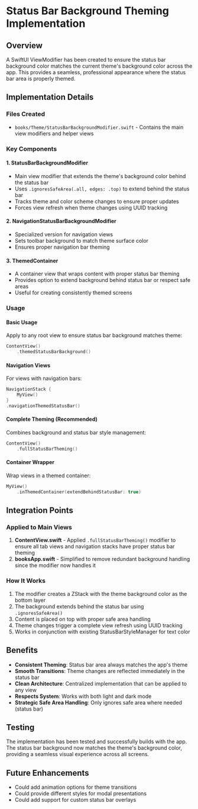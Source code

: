 # Status Bar Background Theming Implementation

## Overview
A SwiftUI ViewModifier has been created to ensure the status bar background color matches the current theme's background color across the app. This provides a seamless, professional appearance where the status bar area is properly themed.

## Implementation Details

### Files Created
- `books/Theme/StatusBarBackgroundModifier.swift` - Contains the main view modifiers and helper views

### Key Components

#### 1. StatusBarBackgroundModifier
- Main view modifier that extends the theme's background color behind the status bar
- Uses `.ignoresSafeArea(.all, edges: .top)` to extend behind the status bar
- Tracks theme and color scheme changes to ensure proper updates
- Forces view refresh when theme changes using UUID tracking

#### 2. NavigationStatusBarBackgroundModifier
- Specialized version for navigation views
- Sets toolbar background to match theme surface color
- Ensures proper navigation bar theming

#### 3. ThemedContainer
- A container view that wraps content with proper status bar theming
- Provides option to extend background behind status bar or respect safe areas
- Useful for creating consistently themed screens

### Usage

#### Basic Usage
Apply to any root view to ensure status bar background matches theme:

```swift
ContentView()
    .themedStatusBarBackground()
```

#### Navigation Views
For views with navigation bars:

```swift
NavigationStack {
    MyView()
}
.navigationThemedStatusBar()
```

#### Complete Theming (Recommended)
Combines background and status bar style management:

```swift
ContentView()
    .fullStatusBarTheming()
```

#### Container Wrapper
Wrap views in a themed container:

```swift
MyView()
    .inThemedContainer(extendBehindStatusBar: true)
```

## Integration Points

### Applied to Main Views
1. **ContentView.swift** - Applied `.fullStatusBarTheming()` modifier to ensure all tab views and navigation stacks have proper status bar theming
2. **booksApp.swift** - Simplified to remove redundant background handling since the modifier now handles it

### How It Works
1. The modifier creates a ZStack with the theme background color as the bottom layer
2. The background extends behind the status bar using `.ignoresSafeArea()`
3. Content is placed on top with proper safe area handling
4. Theme changes trigger a complete view refresh using UUID tracking
5. Works in conjunction with existing StatusBarStyleManager for text color

## Benefits
- **Consistent Theming**: Status bar area always matches the app's theme
- **Smooth Transitions**: Theme changes are reflected immediately in the status bar
- **Clean Architecture**: Centralized implementation that can be applied to any view
- **Respects System**: Works with both light and dark mode
- **Strategic Safe Area Handling**: Only ignores safe area where needed (status bar)

## Testing
The implementation has been tested and successfully builds with the app. The status bar background now matches the theme's background color, providing a seamless visual experience across all screens.

## Future Enhancements
- Could add animation options for theme transitions
- Could provide different styles for modal presentations
- Could add support for custom status bar overlays
